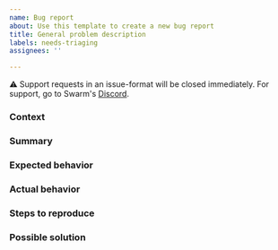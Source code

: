 ```yaml
---
name: Bug report
about: Use this template to create a new bug report
title: General problem description
labels: needs-triaging
assignees: ''

---
```


⚠️ Support requests in an issue-format will be closed immediately. For support, go to Swarm's [Discord](https://discord.gg/XGNBEKktkD).

### Context 
<!-- Bee version / System information / Environment-->

### Summary
<!-- Explain what happened -->

### Expected behavior
<!-- How did you expect the application to behave -->

### Actual behavior
<!-- How did the application behave? -->
<!-- Please help us help you:
- if the problem involves a specific file/dir, providing it might be helpful
- if the issue is related to an API behavior - please provide the exact command (curl/postman etc) used to call the API. 
- please always try to provide the node console output preferably in TRACE level
- screenshots are welcome -->

### Steps to reproduce
<!-- Give as thorough a description as possible on how to reproduce the problem.
If you can't remember the exact actions you took, please try to give an accurate
account of what happened and disclose any pieces of information possibly related to the problem. -->

### Possible solution
